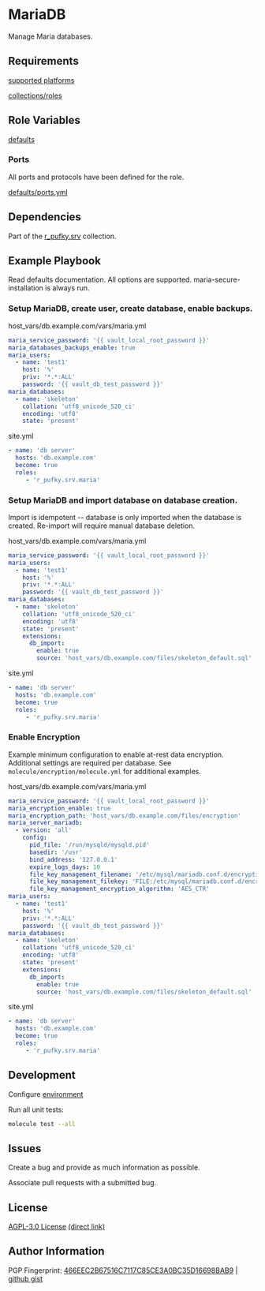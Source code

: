 # MariaDB
Manage Maria databases.

## Requirements
[supported platforms](https://github.com/r-pufky/ansible_maria/blob/main/meta/main.yml)

[collections/roles](https://github.com/r-pufky/ansible_maria/blob/main/meta/requirements.yml)

## Role Variables
[defaults](https://github.com/r-pufky/ansible_maria/tree/main/defaults/main)

### Ports
All ports and protocols have been defined for the role.

[defaults/ports.yml](https://github.com/r-pufky/ansible_maria/blob/main/defaults/main/ports.yml)

## Dependencies
Part of the [r_pufky.srv](https://github.com/r-pufky/ansible_collection_srv)
collection.

## Example Playbook
Read defaults documentation. All options are supported.
maria-secure-installation is always run.

### Setup MariaDB, create user, create database, enable backups.
host_vars/db.example.com/vars/maria.yml
``` yaml
maria_service_password: '{{ vault_local_root_password }}'
maria_databases_backups_enable: true
maria_users:
  - name: 'test1'
    host: '%'
    priv: '*.*:ALL'
    password: '{{ vault_db_test_password }}'
maria_databases:
  - name: 'skeleton'
    collation: 'utf8_unicode_520_ci'
    encoding: 'utf8'
    state: 'present'
```

site.yml
``` yaml
- name: 'db server'
  hosts: 'db.example.com'
  become: true
  roles:
     - 'r_pufky.srv.maria'
```

### Setup MariaDB and import database on database creation.
Import is idempotent -- database is only imported when the database is created.
Re-import will require manual database deletion.

host_vars/db.example.com/vars/maria.yml
``` yaml
maria_service_password: '{{ vault_local_root_password }}'
maria_users:
  - name: 'test1'
    host: '%'
    priv: '*.*:ALL'
    password: '{{ vault_db_test_password }}'
maria_databases:
  - name: 'skeleton'
    collation: 'utf8_unicode_520_ci'
    encoding: 'utf8'
    state: 'present'
    extensions:
      db_import:
        enable: true
        source: 'host_vars/db.example.com/files/skeleton_default.sql'
```

site.yml
``` yaml
- name: 'db server'
  hosts: 'db.example.com'
  become: true
  roles:
     - 'r_pufky.srv.maria'
```

### Enable Encryption
Example minimum configuration to enable at-rest data encryption. Additional
settings are required per database. See `molecule/encryption/molecule.yml` for
additional examples.

host_vars/db.example.com/vars/maria.yml
``` yaml
maria_service_password: '{{ vault_local_root_password }}'
maria_encryption_enable: true
maria_encryption_path: 'host_vars/db.example.com/files/encryption'
maria_server_mariadb:
  - version: 'all'
    config:
      pid_file: '/run/mysqld/mysqld.pid'
      basedir: '/usr'
      bind_address: '127.0.0.1'
      expire_logs_days: 10
      file_key_management_filename: '/etc/mysql/mariadb.conf.d/encryption/keyfile.enc'
      file_key_management_filekey: 'FILE:/etc/mysql/mariadb.conf.d/encryption/keyfile.key'
      file_key_management_encryption_algorithm: 'AES_CTR'
maria_users:
  - name: 'test1'
    host: '%'
    priv: '*.*:ALL'
    password: '{{ vault_db_test_password }}'
maria_databases:
  - name: 'skeleton'
    collation: 'utf8_unicode_520_ci'
    encoding: 'utf8'
    state: 'present'
    extensions:
      db_import:
        enable: true
        source: 'host_vars/db.example.com/files/skeleton_default.sql'
```

site.yml
``` yaml
- name: 'db server'
  hosts: 'db.example.com'
  become: true
  roles:
     - 'r_pufky.srv.maria'
```

## Development
Configure [environment](https://github.com/r-pufky/ansible_collection_srv/blob/main/docs/dev/environment/README.md)

Run all unit tests:
``` bash
molecule test --all
```

## Issues
Create a bug and provide as much information as possible.

Associate pull requests with a submitted bug.

## License
[AGPL-3.0 License](https://www.tldrlegal.com/license/gnu-affero-general-public-license-v3-agpl-3-0)
 [(direct link)](https://github.com/r-pufky/ansible_maria/blob/main/LICENSE)

## Author Information
PGP Fingerprint: [466EEC2B67516C7117C85CE3A0BC35D16698BAB9](https://keys.openpgp.org/vks/v1/by-fingerprint/466EEC2B67516C7117C85CE3A0BC35D16698BAB9)
| [github gist](https://gist.github.com/r-pufky/a8df36977c55b5bb20829267c4c49d22)
